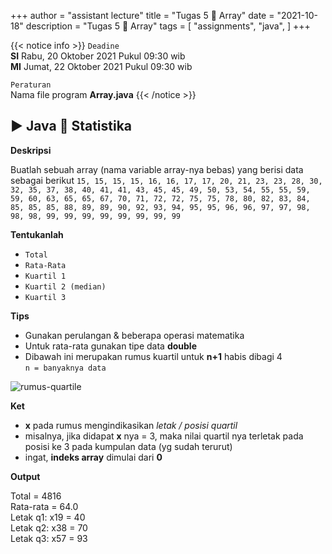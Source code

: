 +++
author = "assistant lecture"
title = "Tugas 5 📖 Array"
date = "2021-10-18"
description = "Tugas 5 📖 Array"
tags = [
    "assignments",
    "java",
]
+++

{{< notice info >}}
`Deadine`\
**SI** Rabu, 20 Oktober 2021 Pukul 09:30 wib\
**MI** Jumat, 22 Oktober 2021 Pukul 09:30 wib

`Peraturan`\
Nama file program **Array.java**
{{< /notice >}}
 
## ▶ Java 💚 Statistika

**Deskripsi**

Buatlah sebuah array (nama variable array-nya bebas) yang berisi data sebagai berikut `15, 15, 15, 15, 16, 16, 17, 17, 20, 21, 23, 23, 28, 30, 32, 35, 37, 38, 40, 41, 41, 43, 45, 45, 49, 50, 53, 54, 55, 55, 59, 59, 60, 63, 65, 65, 67, 70, 71, 72, 72, 75, 75, 78, 80, 82, 83, 84, 85, 85, 85, 88, 89, 89, 90, 92, 93, 94, 95, 95, 96, 96, 97, 97, 98, 98, 98, 99, 99, 99, 99, 99, 99, 99, 99`

**Tentukanlah** 
- `Total`
- `Rata-Rata`
- `Kuartil 1`
- `Kuartil 2 (median)`
- `Kuartil 3`

**Tips**

- Gunakan perulangan & beberapa operasi matematika
- Untuk rata-rata gunakan tipe data **double**
- Dibawah ini merupakan rumus kuartil untuk **n+1** habis dibagi 4\
`n = banyaknya data`


![rumus-quartile](/assets/quartile.png "rumus-quartile untu k n + 1 % 4 == 0")

**Ket**
- **x** pada rumus mengindikasikan *letak / posisi quartil*
- misalnya, jika didapat **x** nya = 3, maka nilai quartil nya terletak pada posisi ke 3 pada kumpulan data (yg sudah terurut)
- ingat, **indeks array** dimulai dari **0**

**Output**

Total = 4816\
Rata-rata = 64.0\
Letak q1: x19 = 40\
Letak q2: x38 = 70\
Letak q3: x57 = 93
